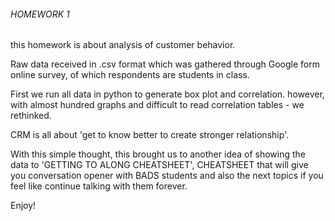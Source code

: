 
###### HOMEWORK 1

this homework is about analysis of customer behavior.

Raw data received in .csv format which was gathered through Google form online survey, of which respondents are students in class.

First we run all data in python to generate box plot and correlation. however, with almost hundred graphs and difficult to read correlation tables - we rethinked.

CRM is all about 'get to know better to create stronger relationship'. 

With this simple thought, this brought us to another idea of showing the data to 'GETTING TO ALONG CHEATSHEET', CHEATSHEET that will give you conversation opener with BADS students and also the next topics if you feel like continue talking with them forever. 

Enjoy!

